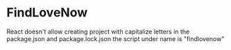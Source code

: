 # FindLoveNow 

React doesn't allow creating project with capitalize letters in the package.json and package.lock.json the script under name is "findlovenow"
